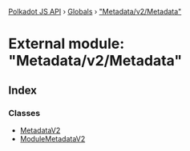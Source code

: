 [Polkadot JS API](../README.md) › [Globals](../globals.md) › ["Metadata/v2/Metadata"](_metadata_v2_metadata_.md)

# External module: "Metadata/v2/Metadata"

## Index

### Classes

* [MetadataV2](../classes/_metadata_v2_metadata_.metadatav2.md)
* [ModuleMetadataV2](../classes/_metadata_v2_metadata_.modulemetadatav2.md)

